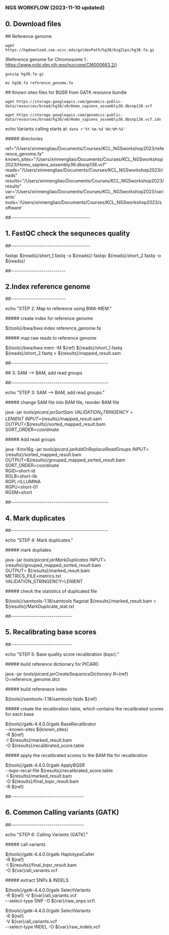 ### NGS WORKFLOW (2023-11-10 updated)

## 0. Download files

## Reference genome

`wget https://hgdownload.soe.ucsc.edu/goldenPath/hg38/bigZips/hg38.fa.gz`

(Reference genome for Chromosome 1 :
https://www.ncbi.nlm.nih.gov/nuccore/CM000663.2/)

`gunzip hg38.fa.gz`

`mv hg38.fa reference_genome.fa`


## Known sites files for BQSR from GATK resource bundle

`wget https://storage.googleapis.com/genomics-public-data/resources/broad/hg38/v0/Homo_sapiens_assembly38.dbsnp138.vcf`

`wget https://storage.googleapis.com/genomics-public-data/resources/broad/hg38/v0/Homo_sapiens_assembly38.dbsnp138.vcf.idx`

echo Variants calling starts at: `date +'%Y-%m-%d %H:%M:%S'`

##### directories

ref="/Users/xinmengliao/Documents/Courses/KCL_NGSworkshop2023/reference_genome.fa"
known_sites="/Users/xinmengliao/Documents/Courses/KCL_NGSworkshop2023/Homo_sapiens_assembly38.dbsnp138.vcf"
reads="/Users/xinmengliao/Documents/Courses/KCL_NGSworkshop2023/reads"
results="/Users/xinmengliao/Documents/Courses/KCL_NGSworkshop2023/results"
var='/Users/xinmengliao/Documents/Courses/KCL_NGSworkshop2023/variants'
tools='/Users/xinmengliao/Documents/Courses/KCL_NGSworkshop2023/software'

##---------------------------------------

## 1. FastQC check the sequneces quality

##---------------------------------------

fastqc ${reads}/short_1.fastq -o ${reads}/
fastqc ${reads}/short_2.fastq -o ${reads}/

##---------------------------

## 2.Index reference genome

##---------------------------

echo "STEP 2: Map to reference using BWA-MEM."

##### create index for reference genome

${tools}/bwa/bwa index reference_genome.fa

##### map raw reads to reference genome

${tools}/bwa/bwa mem -M ${ref} ${reads}/short_1.fastq ${reads}/short_2.fastq > ${results}/mapped_result.sam

##------------------------------------------------

## 3. SAM --> BAM, add read groups

##------------------------------------------------

echo "STEP 3: SAM --> BAM, add read groups."

##### change SAM file into BAM file, reorder BAM file

java -jar ${tools}/picard.jar SortSam \
 VALIDATION_STRINGENCY=LENIENT \
 INPUT=${results}/mapped_result.sam \
 OUTPUT=${results}/sorted_mapped_result.bam \
 SORT_ORDER=coordinate

##### Add read groups

java -Xmx16g -jar ${tools}/picard.jar AddOrReplaceReadGroups \
 INPUT=${results}/sorted_mapped_result.bam \
 OUTPUT=${results}/grouped_mapped_sorted_result.bam SORT_ORDER=coordinate \
 RGID=short-id \
 RGLB=short-lib \
 RGPL=ILLUMINA \
 RGPU=short-01 \
 RGSM=short

##------------------------------------------------

## 4. Mark duplicates

##------------------------------------------------

echo "STEP 4: Mark duplicates."

##### mark dupliates

java -jar ${tools}/picard.jar MarkDuplicates \
 INPUT=${results}/grouped_mapped_sorted_result.bam \
 OUTPUT= ${results}/marked_result.bam \
 METRICS_FILE=metrics.txt \
 VALIDATION_STRINGENCY=LENIENT

##### check the statistics of duplicated file

${tools}/samtools-1.18/samtools flagstat ${results}/marked_result.bam > ${results}/MarkDuplicate_stat.txt

##------------------------------

## 5. Recalibrating base scores

##------------------------------

echo "STEP 5: Base quality score recalibration (bqsr)."

##### build reference dictionary for PICARD

java -jar ${tools}/picard.jar CreateSequenceDictionary \
 R=${ref} \
 O=reference_genome.dict

##### build referenece index

${tools}/samtools-1.18/samtools faidx ${ref}

##### create the recalibration table, which contains the recalibrated scores for each base

${tools}/gatk-4.4.0.0/gatk BaseRecalibrator \
 --known-sites ${known_sites} \
 -R ${ref} \
 -I ${results}/marked_result.bam \
 -O ${results}/recalibrated_score.table

##### apply the recalibrated scores to the BAM file for recalibration

${tools}/gatk-4.4.0.0/gatk ApplyBQSR \
 --bqsr-recal-file ${results}/recalibrated_score.table \
 -I ${results}/marked_result.bam \
 -O ${results}/final_bqsr_result.bam \
 -R ${ref}

##------------------------------------

## 6. Common Calling variants (GATK)

##------------------------------------

echo "STEP 6: Calling Variants (GATK)."

##### call variants

${tools}/gatk-4.4.0.0/gatk HaplotypeCaller \
 -R ${ref} \
 -I ${results}/final_bqsr_result.bam \
 -O ${var}/all_variants.vcf

##### extract SNPs & INDELS

${tools}/gatk-4.4.0.0/gatk SelectVariants \
 -R ${ref} -V ${var}/all_variants.vcf \
 --select-type SNP -O ${var}/raw_snps.vcf\

${tools}/gatk-4.4.0.0/gatk SelectVariants \
 -R ${ref} \
 -V ${var}/all_variants.vcf \
 --select-type INDEL -O ${var}/raw_indels.vcf
